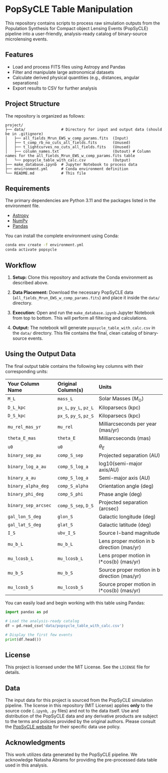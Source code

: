 # PopSyCLE Table Manipulation

This repository contains scripts to process raw simulation outputs from the Population Synthesis for Compact object Lensing Events (PopSyCLE) pipeline into a user-friendly, analysis-ready catalog of binary-source microlensing events.

## Features

- Load and process FITS files using Astropy and Pandas
- Filter and manipulate large astronomical datasets
- Calculate derived physical quantities (e.g., distances, angular separations)
- Export results to CSV for further analysis

## Project Structure

The repository is organized as follows:

```
project/
├── data/                # Directory for input and output data (should be in .gitignore)
│   ├── all_fields_Mrun_EWS_w_comp_params.fits  (Input)
│   ├── t_comp_rb_no_cuts_all_fields.fits       (Unused)
│   ├── t_lightcurves_no_cuts_all_fields.fits   (Unused)
│   ├── column_names.txt                        (Outout) # Column names for the all_fields_Mrun_EWS_w_comp_params.fits table
│   └── popsycle_table_with_calc.csv            (Output)
├── make_database.ipynb  # Jupyter Notebook to process data
├── environment.yml      # Conda environment definition
└── README.md            # This file

```

## Requirements

The primary dependencies are Python 3.11 and the packages listed in the environment file.

- [Astropy](https://www.astropy.org/)
- [NumPy](https://numpy.org/)
- [Pandas](https://pandas.pydata.org/)

You can install the complete environment using Conda:

```bash
conda env create -f environment.yml
conda activate popsycle
````

## Workflow

1.  **Setup:** Clone this repository and activate the Conda environment as described above.

2.  **Data Placement:** Download the necessary PopSyCLE data (`all_fields_Mrun_EWS_w_comp_params.fits`) and place it inside the `data/` directory.

3.  **Execution:** Open and run the `make_database.ipynb` Jupyter Notebook from top to bottom. This will perform all filtering and calculations.

4.  **Output:** The notebook will generate `popsycle_table_with_calc.csv` in the `data/` directory. This file contains the final, clean catalog of binary-source events.

## Using the Output Data

The final output table contains the following key columns with their corresponding units:

| Your Column Name      | Original Column(s)        | Units                                         |
| :-------------------- | :------------------------ | :-------------------------------------------- |
| `M_L`                 | `mass_L`                  | Solar Masses ($M_\odot$)                      |
| `D_L_kpc`             | `px_L`, `py_L`, `pz_L`    | Kiloparsecs (kpc)                             |
| `D_S_kpc`             | `px_S`, `py_S`, `pz_S`    | Kiloparsecs (kpc)                             |
| `mu_rel_mas_yr`       | `mu_rel`                  | Milliarcseconds per year (mas/yr)             |
| `theta_E_mas`         | `theta_E`                 | Milliarcseconds (mas)                         |
| `u0`                  | `u0`                      | $\theta_E$                                    |
| `binary_sep_au`       | `comp_S_sep`              | Projected separation (AU)                     |
| `binary_log_a_au`     | `comp_S_log_a`            | log10(semi-major axis/AU)                     |
| `binary_a_au`         | `comp_S_log_a`            | Semi-major axis (AU)                          |
| `binary_alpha_deg`    | `comp_S_alpha`            | Orientation angle (deg)                       |
| `binary_phi_deg`      | `comp_S_phi`              | Phase angle (deg)                             |
| `binary_sep_arcsec`   | `comp_S_sep`, `D_S`       | Projected separation (arcsec)                 |
| `gal_lon_S_deg`       | `glon_S`                  | Galactic longitude (deg)                      |
| `gal_lat_S_deg`       | `glat_S`                  | Galactic latitude (deg)                       |
| `I_S`                 | `ubv_I_S`                 | Source I-band magnitude                       |
| `mu_b_L`              | `mu_b_L`                  | Lens proper motion in b direction (mas/yr)    |
| `mu_lcosb_L`          | `mu_lcosb_L`              | Lens proper motion in l*cos(b) (mas/yr)       |
| `mu_b_S`              | `mu_b_S`                  | Source proper motion in b direction (mas/yr)  |
| `mu_lcosb_S`          | `mu_lcosb_S`              | Source proper motion in l*cos(b) (mas/yr)     |

You can easily load and begin working with this table using Pandas:

```python
import pandas as pd

# Load the analysis-ready catalog
df = pd.read_csv('data/popsycle_table_with_calc.csv')

# Display the first few events
print(df.head())
```

## License

This project is licensed under the MIT License. See the `LICENSE` file for details.

## Data

The input data for this project is sourced from the PopSyCLE simulation pipeline. The license in this repository (MIT License) applies **only** to the source code (`.ipynb`, `.py` files) and not to the data itself. Use and distribution of the PopSyCLE data and any derivative products are subject to the terms and policies provided by the original authors. Please consult the [PopSyCLE website](https://w.astro.berkeley.edu/popsycle/) for their specific data use policy.

## Acknowledgments

This work utilizes data generated by the PopSyCLE pipeline. We acknowledge Natasha Abrams for providing the pre-processed data table used in this analysis.

